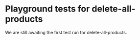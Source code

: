 # Playground tests for delete-all-products
We are still awaiting the first test run for delete-all-products.
